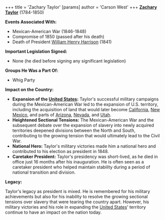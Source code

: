 +++
 title = 'Zachary Taylor'
[params]
	author = 'Carson West'
+++
**[Zachary Taylor](./../zachary-taylor/)** (1784-1850)

**Events Associated With:**

* Mexican-American War (1846-1848)
* Compromise of 1850 (passed after his death)
* Death of President [William Henry Harrison](./../william-henry-harrison/) (1841)

**Important Legislation Signed:**

* None (he died before signing any significant legislation)

**Groups He Was a Part Of:**

* Whig Party

**Impact on the Country:**

* **Expansion of the [United States](./../united-states/):** Taylor's successful military campaigns during the Mexican-American War led to the expansion of U.S. territory, including the acquisition of land that would later become [California](./../california/), [New Mexico](./../new-mexico/), and parts of [Arizona](./../arizona/), [Nevada](./../nevada/), and [Utah](./../utah/).
* **Heightened Sectional Tensions:** The Mexican-American War and the subsequent debate over the expansion of slavery into newly acquired territories deepened divisions between the North and South, contributing to the growing tension that would ultimately lead to the Civil War.
* **National Hero:** Taylor's military victories made him a national hero and contributed to his election as president in 1848.
* **Caretaker President:** Taylor's presidency was short-lived, as he died in office just 16 months after his inauguration. He is often seen as a caretaker president who helped maintain stability during a period of national transition and division.

**Legacy:**

Taylor's legacy as president is mixed. He is remembered for his military achievements but also for his inability to resolve the growing sectional tensions over slavery that were tearing the country apart. However, his military victories and his role in expanding the [United States](./../united-states/)' territory continue to have an impact on the nation today.